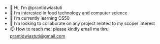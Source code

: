 - 👋 Hi, I’m @prantidwiastuti
- 👀 I’m interested in food technology and computer science
- 🌱 I’m currently learning CS50
- 💞️ I’m looking to collaborate on any project related to my scope/ interest
- 📫 How to reach me: please kindly email me thru prantidwiastuti@gmail.com

<!---
prantidwiastuti/prantidwiastuti is a ✨ special ✨ repository because its `README.md` (this file) appears on your GitHub profile.
You can click the Preview link to take a look at your changes.
--->
